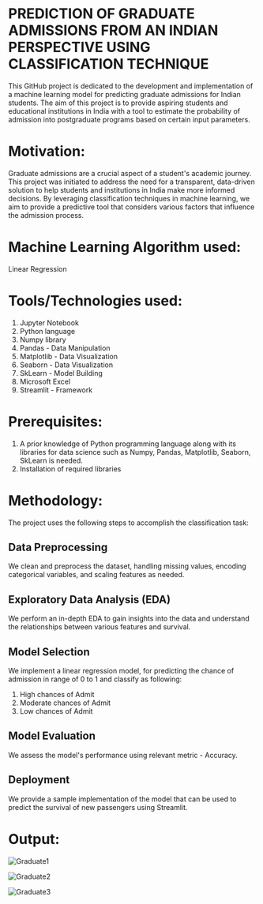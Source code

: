 # PREDICTION OF GRADUATE ADMISSIONS FROM AN INDIAN PERSPECTIVE USING CLASSIFICATION TECHNIQUE
This GitHub project is dedicated to the development and implementation of a machine learning model for predicting graduate admissions for Indian students. The aim of this project is to provide aspiring students and educational institutions in India with a tool to estimate the probability of admission into postgraduate programs based on certain input parameters.

# Motivation:
Graduate admissions are a crucial aspect of a student's academic journey. This project was initiated to address the need for a transparent, data-driven solution to help students and institutions in India make more informed decisions. By leveraging classification techniques in machine learning, we aim to provide a predictive tool that considers various factors that influence the admission process.

# Machine Learning Algorithm used:
Linear Regression

# Tools/Technologies used:
1. Jupyter Notebook
2. Python language
3. Numpy library
4. Pandas - Data Manipulation
5. Matplotlib - Data Visualization
6. Seaborn - Data Visualization
7. SkLearn - Model Building
8. Microsoft Excel
9. Streamlit - Framework

# Prerequisites:
1. A prior knowledge of Python programming language along with its libraries for data science such as Numpy, Pandas, Matplotlib, Seaborn, SkLearn is needed.
2. Installation of required libraries

# Methodology:
The project uses the following steps to accomplish the classification task:
## Data Preprocessing
We clean and preprocess the dataset, handling missing values, encoding categorical variables, and scaling features as needed.
## Exploratory Data Analysis (EDA)
We perform an in-depth EDA to gain insights into the data and understand the relationships between various features and survival.
## Model Selection
We implement a linear regression model, for predicting the chance of admission in range of 0 to 1 and classify as following:
1. High chances of Admit
2. Moderate chances of Admit
3. Low chances of Admit
## Model Evaluation
We assess the model's performance using relevant metric - Accuracy.
## Deployment
We provide a sample implementation of the model that can be used to predict the survival of new passengers using Streamlit.

# Output:
![Graduate1](https://github.com/Navina-Murugadas/InternSavy/assets/72821323/92c3849e-9755-44ef-8482-eb0a642ebe3b)

![Graduate2](https://github.com/Navina-Murugadas/InternSavy/assets/72821323/b2ca43b5-0983-4efa-b818-316002eb9b45)

![Graduate3](https://github.com/Navina-Murugadas/InternSavy/assets/72821323/790a236c-0b4e-4fae-9f38-9675bc8d9386)


